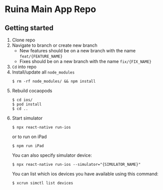 # Ruina Main App Repo

## Getting started
1. Clone repo
2. Navigate to branch or create new branch
    - New features should be on a new branch with the name `feat/{FEATURE_NAME}`
    - Fixes should be on a new branch with the name `fix/{FIX_NAME}`
3. `Cd` into repo
4. Install/update all `node_modules`
    ```
    $ rm -rf node_modules/ && npm install
    ```
5. Rebuild cocaopods
    ```
    $ cd ios/
    $ pod install
    $ cd ..
    ```
6. Start simulator
    ```
    $ npx react-native run-ios
    ```
    or to run on iPad
    ```
    $ npm run iPad
    ```
    You can also specify simulator device:
    ```
    $ npx react-native run-ios --simulator="{SIMULATOR_NAME}"
    ```
    You can list which ios devices you have available using this command:
    ```
    $ xcrun simctl list devices
    ```
